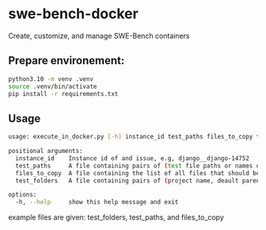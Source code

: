 # swe-bench-docker
Create, customize, and manage SWE-Bench containers


## Prepare environement:

```bash
python3.10 -m venv .venv
source .venv/bin/activate
pip install -r requirements.txt
```

## Usage
```bash
usage: execute_in_docker.py [-h] instance_id test_paths files_to_copy test_folders

positional arguments:
  instance_id    Instance id of and issue, e.g, django__django-14752
  test_paths     A file containing pairs of (test file paths or names on the host machine, paths/names inside the docker)
  files_to_copy  A file containing the list of all files that should be copied from the host machine to the docker container (including generated test files)
  test_folders   A file containing pairs of (project name, deault parent test folder, e.g, 'django /testbed/tests')

options:
  -h, --help     show this help message and exit
```

example files are given: test_folders, test_paths, and files_to_copy